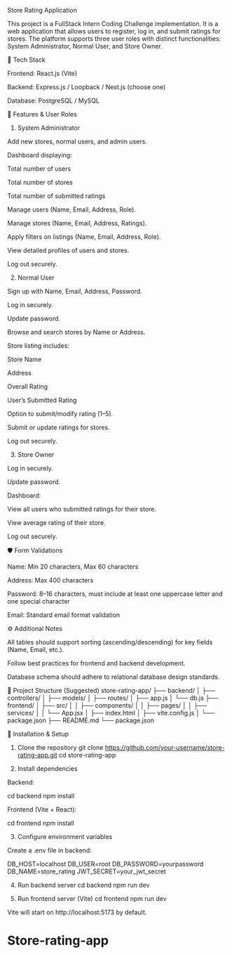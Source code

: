 Store Rating Application

This project is a FullStack Intern Coding Challenge implementation. It is a web application that allows users to register, log in, and submit ratings for stores. The platform supports three user roles with distinct functionalities: System Administrator, Normal User, and Store Owner.

🚀 Tech Stack

Frontend: React.js (Vite)

Backend: Express.js / Loopback / Nest.js (choose one)

Database: PostgreSQL / MySQL

📌 Features & User Roles

1. System Administrator

Add new stores, normal users, and admin users.

Dashboard displaying:

Total number of users

Total number of stores

Total number of submitted ratings

Manage users (Name, Email, Address, Role).

Manage stores (Name, Email, Address, Ratings).

Apply filters on listings (Name, Email, Address, Role).

View detailed profiles of users and stores.

Log out securely.

2. Normal User

Sign up with Name, Email, Address, Password.

Log in securely.

Update password.

Browse and search stores by Name or Address.

Store listing includes:

Store Name

Address

Overall Rating

User’s Submitted Rating

Option to submit/modify rating (1–5).

Submit or update ratings for stores.

Log out securely.

3. Store Owner

Log in securely.

Update password.

Dashboard:

View all users who submitted ratings for their store.

View average rating of their store.

Log out securely.

🛡️ Form Validations

Name: Min 20 characters, Max 60 characters

Address: Max 400 characters

Password: 8–16 characters, must include at least one uppercase letter and one special character

Email: Standard email format validation

⚙️ Additional Notes

All tables should support sorting (ascending/descending) for key fields (Name, Email, etc.).

Follow best practices for frontend and backend development.

Database schema should adhere to relational database design standards.

📂 Project Structure (Suggested)
store-rating-app/
├── backend/
│ ├── controllers/
│ ├── models/
│ ├── routes/
│ ├── app.js
│ └── db.js
├── frontend/
│ ├── src/
│ │ ├── components/
│ │ ├── pages/
│ │ ├── services/
│ │ └── App.jsx
│ ├── index.html
│ ├── vite.config.js
│ └── package.json
├── README.md
└── package.json

🔧 Installation & Setup

1. Clone the repository
   git clone https://github.com/your-username/store-rating-app.git
   cd store-rating-app

2. Install dependencies

Backend:

cd backend
npm install

Frontend (Vite + React):

cd frontend
npm install

3. Configure environment variables

Create a .env file in backend:

DB_HOST=localhost
DB_USER=root
DB_PASSWORD=yourpassword
DB_NAME=store_rating
JWT_SECRET=your_jwt_secret

4. Run backend server
   cd backend
   npm run dev

5. Run frontend server (Vite)
   cd frontend
   npm run dev

Vite will start on http://localhost:5173 by default.
# Store-rating-app
